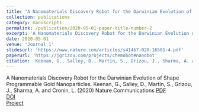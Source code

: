 ```yaml
---
title: "A Nanomaterials Discovery Robot for the Darwinian Evolution of Shape Programmable Gold Nanoparticles."
collection: publications
category: manuscripts
permalink: /publication/2020-05-01-paper-title-number-2
excerpt: 'A Nanomaterials Discovery Robot for the Darwinian Evolution of Shape Programmable Gold Nanoparticles. '
date: 2020-05-01
venue: 'Journal 1'
slidesurl: 'https://www.nature.com/articles/s41467-020-16501-4.pdf'
paperurl: 'https://jgrizou.com/projects/chemobot#nanobot'
citation: 'Keenan, G., Salley, D., Martín, S., Grizou, J., Sharma, A. and Cronin, L. (2020). Nature Communications.'
---
```


A Nanomaterials Discovery Robot for the Darwinian Evolution of Shape Programmable Gold Nanoparticles.
Keenan, G., Salley, D., Martín, S., Grizou, J., Sharma, A. and Cronin, L. (2020)
Nature Communications
[PDF](https://www.nature.com/articles/s41467-020-16501-4.pdf)  
[DOI](https://doi.org/10.1038/s41467-020-16501-4)  
[Project](https://jgrizou.com/projects/chemobot#nanobot)
